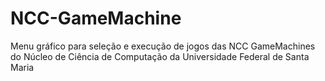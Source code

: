 # NCC-GameMachine
Menu gráfico para seleção e execução de jogos das NCC GameMachines do Núcleo de Ciência de Computação da Universidade Federal de Santa Maria
